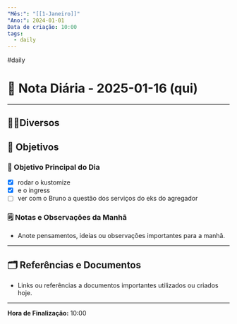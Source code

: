```yaml
---
"Mês:": "[[1-Janeiro]]"
"Ano:": 2024-01-01
Data de criação: 10:00
tags:
  - daily
---
```

#daily
# 📅 Nota Diária - 2025-01-16 (qui)
---
## 🤝🏻Diversos

## 🌄 Objetivos
### 🎯 Objetivo Principal do Dia
- [x] rodar o kustomize
- [x] e o ingress
- [ ] ver com o Bruno a questão dos serviços do eks do agregador 

### 🗒️ Notas e Observações da Manhã
- Anote pensamentos, ideias ou observações importantes para a manhã.
---
## 🗂️ Referências e Documentos
- Links ou referências a documentos importantes utilizados ou criados hoje.

---

**Hora de Finalização:** 10:00
